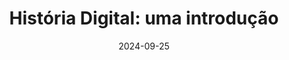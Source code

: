 ---
title: "História Digital: uma introdução"
date: 2024-09-25
draft: true
type: "research"
description: "a description"
tags: ["example", "tag"]
---